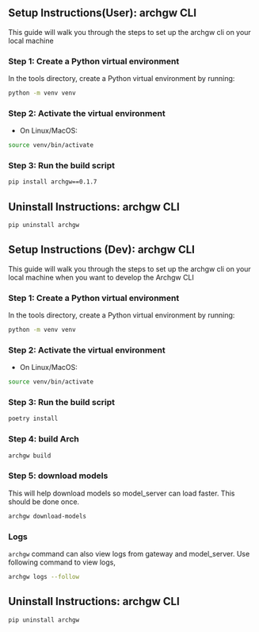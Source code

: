 ## Setup Instructions(User): archgw CLI

This guide will walk you through the steps to set up the archgw cli on your local machine

### Step 1: Create a Python virtual environment

In the tools directory, create a Python virtual environment by running:

```bash
python -m venv venv
```

### Step 2: Activate the virtual environment
* On Linux/MacOS:

```bash
source venv/bin/activate
```

### Step 3: Run the build script
```bash
pip install archgw==0.1.7
```

## Uninstall Instructions: archgw CLI
```bash
pip uninstall archgw
```

## Setup Instructions (Dev): archgw CLI

This guide will walk you through the steps to set up the archgw cli on your local machine when you want to develop the Archgw CLI

### Step 1: Create a Python virtual environment

In the tools directory, create a Python virtual environment by running:

```bash
python -m venv venv
```

### Step 2: Activate the virtual environment
* On Linux/MacOS:

```bash
source venv/bin/activate
```

### Step 3: Run the build script
```bash
poetry install
```

### Step 4: build Arch
```bash
archgw build
```

### Step 5: download models
This will help download models so model_server can load faster. This should be done once.

```bash
archgw download-models
```

### Logs
`archgw` command can also view logs from gateway and model_server. Use following command to view logs,

```bash
archgw logs --follow
```

## Uninstall Instructions: archgw CLI
```bash
pip uninstall archgw
